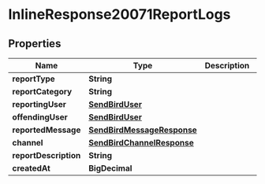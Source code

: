

# InlineResponse20071ReportLogs


## Properties

Name | Type | Description | Notes
------------ | ------------- | ------------- | -------------
**reportType** | **String** |  |  [optional]
**reportCategory** | **String** |  |  [optional]
**reportingUser** | [**SendBirdUser**](SendBirdUser.md) |  |  [optional]
**offendingUser** | [**SendBirdUser**](SendBirdUser.md) |  |  [optional]
**reportedMessage** | [**SendBirdMessageResponse**](SendBirdMessageResponse.md) |  |  [optional]
**channel** | [**SendBirdChannelResponse**](SendBirdChannelResponse.md) |  |  [optional]
**reportDescription** | **String** |  |  [optional]
**createdAt** | **BigDecimal** |  |  [optional]



